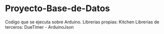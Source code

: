 # Proyecto-Base-de-Datos
Codigo que se ejecuta sobre Arduino.
  Librerias propias: Kitchen
  Librerias de terceros: DueTimer - ArduinoJson
